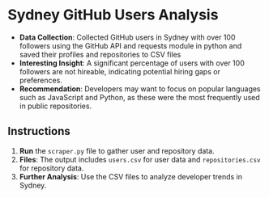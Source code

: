 # Sydney GitHub Users Analysis

- **Data Collection**: Collected GitHub users in Sydney with over 100 followers using the GitHub API and requests module in python and saved their profiles and repositories to CSV files
- **Interesting Insight**: A significant percentage of users with over 100 followers are not hireable, indicating potential hiring gaps or preferences.
- **Recommendation**: Developers may want to focus on popular languages such as JavaScript and Python, as these were the most frequently used in public repositories.

## Instructions
1. **Run** the `scraper.py` file to gather user and repository data.
2. **Files**: The output includes `users.csv` for user data and `repositories.csv` for repository data.
3. **Further Analysis**: Use the CSV files to analyze developer trends in Sydney.
